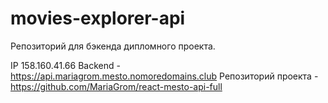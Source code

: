# movies-explorer-api

Репозиторий для бэкенда дипломного проекта.

IP 158.160.41.66
Backend - https://api.mariagrom.mesto.nomoredomains.club
Репозиторий проекта - https://github.com/MariaGrom/react-mesto-api-full
